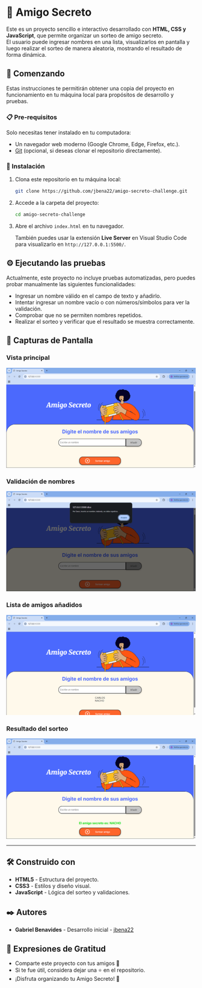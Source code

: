 # 🎁 Amigo Secreto

Este es un proyecto sencillo e interactivo desarrollado con **HTML, CSS y JavaScript**, que permite organizar un sorteo de amigo secreto.  
El usuario puede ingresar nombres en una lista, visualizarlos en pantalla y luego realizar el sorteo de manera aleatoria, mostrando el resultado de forma dinámica.  

## 🚀 Comenzando  

Estas instrucciones te permitirán obtener una copia del proyecto en funcionamiento en tu máquina local para propósitos de desarrollo y pruebas.  

### 📋 Pre-requisitos  

Solo necesitas tener instalado en tu computadora:  

- Un navegador web moderno (Google Chrome, Edge, Firefox, etc.).  
- [Git](https://git-scm.com/) (opcional, si deseas clonar el repositorio directamente).  

### 🔧 Instalación  

1. Clona este repositorio en tu máquina local:  
   ```bash
   git clone https://github.com/jbena22/amigo-secreto-challenge.git
   ```
2. Accede a la carpeta del proyecto:

   ```bash
   cd amigo-secreto-challenge
   ```

3. Abre el archivo `index.html` en tu navegador.

   También puedes usar la extensión **Live Server** en Visual Studio Code para visualizarlo en `http://127.0.0.1:5500/`.

## ⚙️ Ejecutando las pruebas

Actualmente, este proyecto no incluye pruebas automatizadas, pero puedes probar manualmente las siguientes funcionalidades:

* Ingresar un nombre válido en el campo de texto y añadirlo.
* Intentar ingresar un nombre vacío o con números/símbolos para ver la validación.
* Comprobar que no se permiten nombres repetidos.
* Realizar el sorteo y verificar que el resultado se muestra correctamente.
  
## 📸 Capturas de Pantalla

### Vista principal

![Vista principal](./screenshots/Captura%20de%20pantalla%202025-09-15%20002427.png)

### Validación de nombres

![Validación de nombres](./screenshots/Captura%20de%20pantalla%202025-09-15%20002444.png)

### Lista de amigos añadidos

![Lista de amigos](./screenshots/Captura%20de%20pantalla%202025-09-15%20002520.png)

### Resultado del sorteo

![Resultado](./screenshots/Captura%20de%20pantalla%202025-09-15%20002602.png)

---

## 🛠️ Construido con

* **HTML5** - Estructura del proyecto.
* **CSS3** - Estilos y diseño visual.
* **JavaScript** - Lógica del sorteo y validaciones.

## ✒️ Autores

* **Gabriel Benavides** - Desarrollo inicial - [jbena22](https://github.com/jbena22)

## 🎁 Expresiones de Gratitud

* Comparte este proyecto con tus amigos 📢
* Si te fue útil, considera dejar una ⭐ en el repositorio.
* ¡Disfruta organizando tu Amigo Secreto! 🎉
